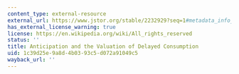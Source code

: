 ```yaml
---
content_type: external-resource
external_url: https://www.jstor.org/stable/2232929?seq=1#metadata_info_tab_contents
has_external_license_warning: true
license: https://en.wikipedia.org/wiki/All_rights_reserved
status: ''
title: Anticipation and the Valuation of Delayed Consumption
uid: 1c39d25e-9a8d-4b03-93c5-d072a91049c5
wayback_url: ''
---
```

